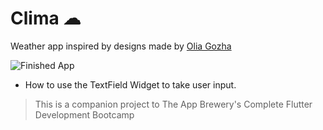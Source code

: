 
# Clima ☁


Weather app inspired by designs made by [Olia Gozha](https://dribbble.com/shots/4663154-)

![Finished App](https://github.com/londonappbrewery/Images/blob/master/clima-demo.gif)


- How to use the TextField Widget to take user input.


>This is a companion project to The App Brewery's Complete Flutter Development Bootcamp


